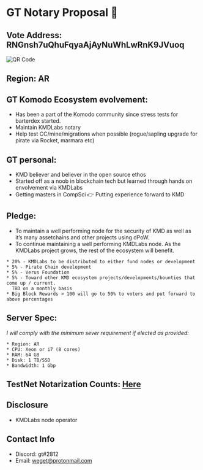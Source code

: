 # GT Notary Proposal :tea:

## Vote Address: RNGnsh7uQhuFqyaAjAyNuWhLwRnK9JVuoq
![QR Code](https://notary.inputforward.com/wp-content/uploads/2019/03/qr-e1554040554582.png)

## Region: AR

## GT Komodo Ecosystem evolvement:
* Has been a part of the Komodo community since stress tests for barterdex started.
* Maintain KMDLabs notary
* Help test CC/mine/migrations when possible (rogue/sapling upgrade for pirate via Rocket, marmara etc)

## GT personal:
* KMD believer and believer in the open source ethos
* Started off as a noob in blockchain tech but learned through hands on envolvement via KMDLabs
* Getting masters in CompSci :point_right: Putting experience forward to KMD


## Pledge:
* To maintain a well performing node for the security of KMD as well as it’s many assetchains and other projects using dPoW.
* To continue maintaining a well performing KMDLabs node. As the KMDLabs project grows, the rest of the ecosystem will benefit.
```
* 20% - KMDLabs to be distributed to either fund nodes or development
* 5% - Pirate Chain development
* 5% - Verus Foundation
* 5% - Toward other KMD ecosystem projects/developments/bounties that come up / current.
  TBD on a monthly basis
* Big Block Rewards > 100 will go to 50% to voters and put forward to above percentages
```

## Server Spec:

_I will comply with the minimum sever requirement if elected as provided:_

```
* Region: AR
* CPU: Xeon or i7 (8 cores)
* RAM: 64 GB
* Disk: 1 TB/SSD
* Bandwidth: 1 Gbp
```

## TestNet Notarization Counts: [Here](https://notarystats.info/testnet.php)

## Disclosure
* KMDLabs node operator

## Contact Info
* Discord: gt#2812
* Email: weget@protonmail.com

